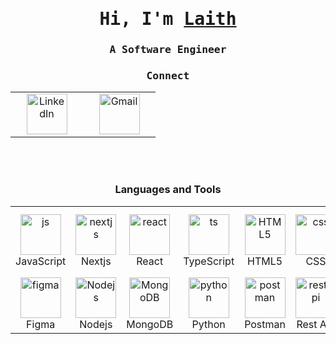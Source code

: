 <div align="center">
<!-- <img src="./assets/mario.gif" align="center" style="width: 1000px" /> -->
</div>

###

<h1 align="center"><samp>Hi, I'm <a href="" target="_blank">Laith</a></samp></h1>

<h3 align="center"><samp>A Software Engineer </samp></h3>

###

<h3 align="center"><samp>Connect</samp></h3>
<table align="center">
  <tr>
    <td align="center" width="100">
      <a href="https://www.linkedin.com/in/laith-ghalib" target="_blank">
        <img src="https://skillicons.dev/icons?i=linkedin" alt="LinkedIn" width="65" height="65" />
      </a>
    </td>
    <td align="center" width="100">
      <a href="mailto:laithbusiness50@gmail.com">
        <img src="https://skillicons.dev/icons?i=gmail" alt="Gmail" width="65" height="65" />
      </a>
    </td>
  </tr>
</table>
<br><br>
</div>

<h3 align="center">Languages and Tools</h3>

<table align="center">
<tr>
    <td align="center" width="100">
        <img src="https://techstack-generator.vercel.app/js-icon.svg" alt="js" width="65" height="65" />
      <br>JavaScript
    </td>
    <td align="center" width="100">
        <img src="https://skillicons.dev/icons?i=nextjs" width="65" height="65" alt="nextjs" />
      <br>Nextjs
      </td>
    <td align="center" width="100">
        <img src="https://techstack-generator.vercel.app/react-icon.svg" alt="react" width="65" height="65" />
      <br>React
    </td>
    <td align="center" width="100">
        <img src="https://techstack-generator.vercel.app/ts-icon.svg" alt="ts" width="65" height="65" />
      <br>TypeScript
    </td>
    <td align="center"  width="100">
        <img src="https://skillicons.dev/icons?i=html" width="65" height="65" alt="HTML5" />
      <br>HTML5
    </td>
    <td align="center" width="100">
        <img src="https://skillicons.dev/icons?i=css" width="65" height="65" alt="css" />
      <br>CSS
    </td>
    <td align="center"  width="100">
        <img src="https://skillicons.dev/icons?i=tailwind" width="65" height="65" alt="tailwind" />
      <br>Tailwind
    </td>
    <td align="center"  width="100">
        <img src="https://skillicons.dev/icons?i=bootstrap" width="65" height="65" alt="bootstrap" />
      <br>Bootstrap
    </td>
    <td align="center" width="100">
        <img src="https://skillicons.dev/icons?i=materialui" alt="materialui" width="65" height="65" />
      </a>
      <br>Material UI
    </td>
  </tr>
  <tr>
  <td align="center" width="100">
        <img src="https://skillicons.dev/icons?i=figma" alt="figma" width="65" height="65" />
      <br>Figma
    </td>
     <td align="center" width="100">
        <img src="https://skillicons.dev/icons?i=nodejs" width="65" height="65" alt="Nodejs" />
      <br>Nodejs
      </td>
          <td align="center" width="100">
        <img src="https://skillicons.dev/icons?i=mongodb" width="65" height="65" alt="MongoDB" />
      <br>MongoDB
    </td>
    <td align="center" width="100">
        <img src="https://techstack-generator.vercel.app/python-icon.svg" alt="python" width="65" height="65" />
      <br>Python
    </td>
    <td align="center" width="100">
        <img src="https://skillicons.dev/icons?i=postman" width="65" height="65" alt="postman" />
      <br>Postman
    </td>
  <td align="center" width="100">
        <img src="https://techstack-generator.vercel.app/restapi-icon.svg" width="65" height="65" alt="restapi" />
      <br>Rest Api
    </td>
    <td align="center" width="100">
        <img src="https://techstack-generator.vercel.app/docker-icon.svg" alt="docker" width="65" height="65" />
      </a>
      <br>Docker
    </td>
    <td align="center" width="100"> 
        <img src="https://user-images.githubusercontent.com/25181517/192108372-f71d70ac-7ae6-4c0d-8395-51d8870c2ef0.png" width="65" height="65" alt="Git" />
      <br>Git
    </td>
  </tr>
</table>
